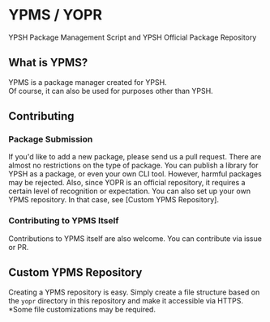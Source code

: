 # YPMS / YOPR
YPSH Package Management Script and YPSH Official Package Repository

## What is YPMS?
YPMS is a package manager created for YPSH.<br>
Of course, it can also be used for purposes other than YPSH.

## Contributing

### Package Submission
If you'd like to add a new package, please send us a pull request.
There are almost no restrictions on the type of package.
You can publish a library for YPSH as a package, or even your own CLI tool.
However, harmful packages may be rejected.
Also, since YOPR is an official repository, it requires a certain level of recognition or expectation.
You can also set up your own YPMS repository.
In that case, see [Custom YPMS Repository].

### Contributing to YPMS Itself
Contributions to YPMS itself are also welcome.
You can contribute via issue or PR.

## Custom YPMS Repository
Creating a YPMS repository is easy.
Simply create a file structure based on the `yopr` directory in this repository and make it accessible via HTTPS.
*Some file customizations may be required.
